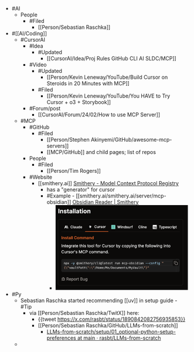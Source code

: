 - #AI
	- People
		- #Filed
			- [[Person/Sebastian Raschka]]
- #[[AI/Coding]]
	- #CursorAI
		- #Idea
			- #Updated
				- [[CursorAI/Idea/Proj Rules GitHub CLI AI SLDC/MCP]]
		- #Video
			- #Updated
				- [[Person/Kevin Leneway/YouTube/Build Cursor on Steroids in 20 Minutes with MCP]]
			- #Filed
				- [[Person/Kevin Leneway/YouTube/You HAVE to Try Cursor + o3 + Storybook]]
		- #Forum/post
			- [[CursorAI/Forum/24/02/How to use MCP Server]]
	- #MCP
		- #GitHub
			- #Filed
				- [[Person/Stephen Akinyemi/GitHub/awesome-mcp-servers]]
				- [[MCP/GitHub]] and child pages; list of repos
		- People
			- #Filed
				- [[Person/Tim Rogers]]
		- #Website
			- [[smithery.ai]] [Smithery - Model Context Protocol Registry](https://smithery.ai/)
				- has a "generator" for cursor
				- #Example - [[smithery.ai/smithery.ai/server/mcp-obsidian]] [Obsidian Reader | Smithery](https://smithery.ai/server/mcp-obsidian)
					- ![image.png](../assets/image_1739708199177_0.png)
- #Py
	- Sebastian Raschka started recommending [[uv]] in setup guide - #Tip
		- via [[Person/Sebastian Raschka/TwitX]] here:
			- {{tweet https://x.com/rasbt/status/1890842082756935853}}
			- [[Person/Sebastian Raschka/GitHub/LLMs-from-scratch]]
				- [LLMs-from-scratch/setup/01_optional-python-setup-preferences at main · rasbt/LLMs-from-scratch](https://github.com/rasbt/LLMs-from-scratch/tree/main/setup/01_optional-python-setup-preferences)
	-